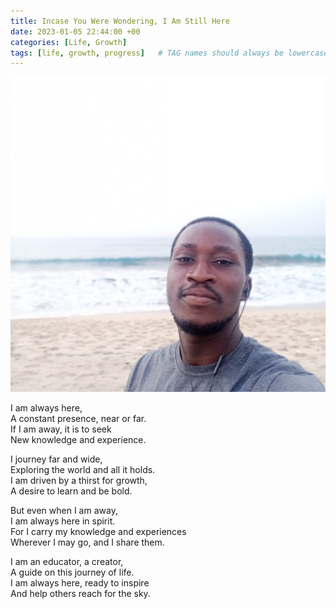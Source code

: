 ```yaml
---
title: Incase You Were Wondering, I Am Still Here
date: 2023-01-05 22:44:00 +00
categories: [Life, Growth]
tags: [life, growth, progress]   # TAG names should always be lowercase
---
```


![travel-far](/assets/img/travel-far.jpg)

I am always here,  
A constant presence, near or far.  
If I am away, it is to seek  
New knowledge and experience. 

I journey far and wide,  
Exploring the world and all it holds.  
I am driven by a thirst for growth,  
A desire to learn and be bold. 

But even when I am away,  
I am always here in spirit.  
For I carry my knowledge and experiences  
Wherever I may go, and I share them. 

I am an educator, a creator,  
A guide on this journey of life.  
I am always here, ready to inspire  
And help others reach for the sky.